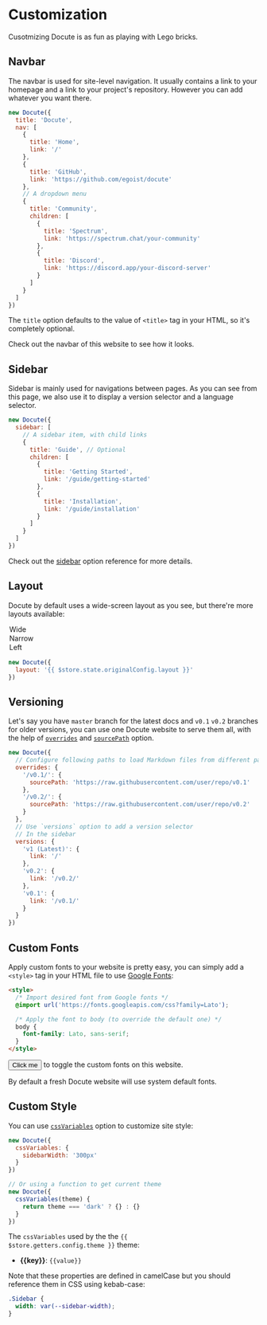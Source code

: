 # Customization

Cusotmizing Docute is as fun as playing with Lego bricks.

## Navbar

The navbar is used for site-level navigation. It usually contains a link to your homepage and a link to your project's repository. However you can add whatever you want there.

```js
new Docute({
  title: 'Docute',
  nav: [
    {
      title: 'Home',
      link: '/'
    },
    {
      title: 'GitHub',
      link: 'https://github.com/egoist/docute'
    },
    // A dropdown menu
    {
      title: 'Community',
      children: [
        {
          title: 'Spectrum',
          link: 'https://spectrum.chat/your-community'
        },
        {
          title: 'Discord',
          link: 'https://discord.app/your-discord-server'
        }
      ]
    }
  ]
})
```

The `title` option defaults to the value of `<title>` tag in your HTML, so it's completely optional.

Check out the navbar of this website to see how it looks.

## Sidebar

Sidebar is mainly used for navigations between pages. As you can see from this page, we also use it to display a version selector and a language selector.

```js
new Docute({
  sidebar: [
    // A sidebar item, with child links
    {
      title: 'Guide', // Optional
      children: [
        {
          title: 'Getting Started',
          link: '/guide/getting-started'
        },
        {
          title: 'Installation',
          link: '/guide/installation'
        }
      ]
    }
  ]
})
```

Check out the [sidebar](../options.md#sidebar) option reference for more details.

## Layout

Docute by default uses a wide-screen layout as you see, but there're more layouts available:

<docute-select v-model="$store.state.originalConfig.layout" v-slot="{ value }">
  <option value="wide" :selected="value === 'wide'">Wide</option>
  <option value="narrow" :selected="value === 'narrow'">Narrow</option>
  <option value="left" :selected="value === 'left'">Left</option>
</docute-select>

```js {interpolate:true}
new Docute({
  layout: '{{ $store.state.originalConfig.layout }}'
})
```

## Versioning

Let's say you have `master` branch for the latest docs and `v0.1` `v0.2` branches for older versions, you can use one Docute website to serve them all, with the help of [`overrides`](../options.md#overrides) and [`sourcePath`](../options.md#sourcepath) option.

```js
new Docute({
  // Configure following paths to load Markdown files from different path
  overrides: {
    '/v0.1/': {
      sourcePath: 'https://raw.githubusercontent.com/user/repo/v0.1'
    },
    '/v0.2/': {
      sourcePath: 'https://raw.githubusercontent.com/user/repo/v0.2'
    }
  },
  // Use `versions` option to add a version selector
  // In the sidebar
  versions: {
    'v1 (Latest)': {
      link: '/'
    },
    'v0.2': {
      link: '/v0.2/'
    },
    'v0.1': {
      link: '/v0.1/'
    }
  }
})
```

## Custom Fonts

Apply custom fonts to your website is pretty easy, you can simply add a `<style>` tag in your HTML file to use [Google Fonts](https://fonts.google.com/):

```html
<style>
  /* Import desired font from Google fonts */
  @import url('https://fonts.googleapis.com/css?family=Lato');

  /* Apply the font to body (to override the default one) */
  body {
    font-family: Lato, sans-serif;
  }
</style>
```

<button v-on:click="insertCustomFontsCSS">Click me</button> to toggle the custom fonts on this website.

By default a fresh Docute website will use system default fonts.

## Custom Style

You can use [`cssVariables`](../options.md#cssvariables) option to customize site style:

```js
new Docute({
  cssVariables: {
    sidebarWidth: '300px'
  }
})

// Or using a function to get current theme
new Docute({
  cssVariables(theme) {
    return theme === 'dark' ? {} : {}
  }
})
```

The `cssVariables` used by the the <code>{{ $store.getters.config.theme }}</code> theme:

<ul>
<li v-for="(value, key) in $store.getters.cssVariables" :key="key">
<strong>{{key}}</strong>: <color-box :color="value" v-if="/(Color|Background)/.test(key)" />
<code>{{value}}</code>
</li>
</ul>

Note that these properties are defined in camelCase but you should reference them in CSS using kebab-case:

```css
.Sidebar {
  width: var(--sidebar-width);
}
```
